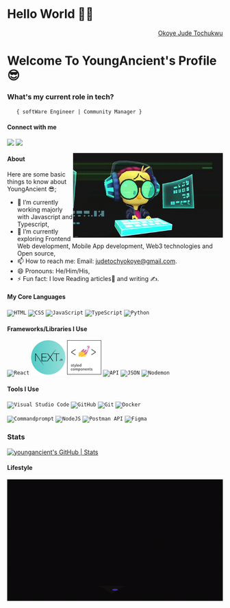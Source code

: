 <h1>Hello World 👋🏾</h1>

<div align="right" class="badge-base LI-profile-badge" data-locale="en_US" data-size="medium" data-theme="dark" data-type="VERTICAL" data-vanity="fuad-ajibola-5a0034166" data-version="v1"><a class="badge-base__link LI-simple-link" href="linkedin.com/in/jude-tochy-922492227//"> Okoye Jude Tochukwu</a></div>

    
<h1>Welcome To YoungAncient's Profile😎</h1>

###   **What's my current role in tech?** </h2>
       { softWare Engineer | Community Manager } 

#### Connect with me 
<a href="linkedin.com/in/jude-tochy-922492227//"><img src="images/linkedin.png" width="60" /></a>
<a href="https://twitter.com/judetochyx"><img src="images/twitter.png" width="60" /></a>

<img align="right" alt="Coding" width="350" src="dev.gif"/>

#### About
Here are some basic things to know about YoungAncient 😎;

- 🔭 I’m currently working majorly with Javascript and Typescript,
- 🌱 I’m currently exploring Frontend Web development, Mobile App development, Web3 technologies and Open source,
- 📫 How to reach me: Email: judetochyokoye@gmail.com.
- 😄 Pronouns: He/Him/His,
- ⚡ Fun fact: I love Reading articles📖 and writing ✍.

#### My Core Languages
<code><img src="images/html.jpg" width="60" title="HTML" /></code>
<code><img src="images/css.jpg" width="60" title="CSS" /></code>
<code><img src="images/javascript.png" width="60" title="JavaScript" /></code>
<code><img src="images/typescript.png" width="60" title="TypeScript" /></code>
<code><img src="images/python.png" width="60" title="Python" /></code>

#### Frameworks/Libraries I Use
<code><img src="images/react.png" width="80" title="React" /></code>
<code><img src="images/next.webp" width="80" title="Next" /></code>
<code><img src="images/styledcomp.png" width="80" title="React" /></code>
<code><img src="images/api.jpg" width="70" title="API" /></code>
<code><img src="images/json.png" width="70" title="JSON" /></code>
<code><img src="images/nodemon.png" width="80" title="Nodemon" /></code>

#### Tools I Use
<code><img src="images/visualstudio.svg" width="60" title="Visual Studio Code" /></code>
<code><img src="images/github.jpg" width="60" title="GitHub" /></code>
<code><img src="images/git.jpg" width="60" title="Git" /></code>
<code><img src="images/docker.png" width="60" title="Docker" /></code>
<!-- <code><img src="images/power.png" width="80" title="Powershell" /></code> -->
<code><img src="images/command.png" width="70" title="Commandprompt" /></code>
<code><img src="images/R.png" width="50" title="NodeJS" /></code>
<code><img src="images/postman.png" width="60" title="Postman API" /></code>
<code><img src="images/figma.jpeg" width="60" title="Figma" /></code>
             
### Stats
[![youngancient's GitHub | Stats](https://stats.quine.sh/youngancient/github?theme=dark)](https://quine.sh?utm_source=widgets&utm_campaign=youngancient)
       
#### Lifestyle
<!-- ![pc](https://user-images.githubusercontent.com/105937740/186015907-bd8b7db8-f875-454b-bf1a-36177129aa42.gif) -->
<img align="center" alt="Coding" width="800s" src="woman-coding.gif"/>






